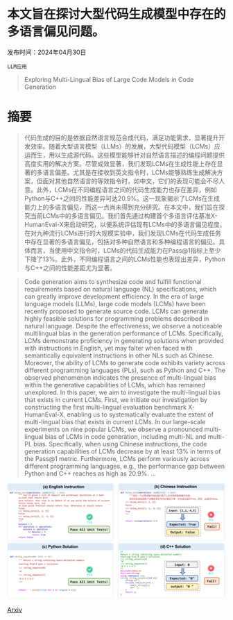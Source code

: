 # 本文旨在探讨大型代码生成模型中存在的多语言偏见问题。

发布时间：2024年04月30日

`LLM应用`

> Exploring Multi-Lingual Bias of Large Code Models in Code Generation

# 摘要

> 代码生成的目的是依据自然语言规范合成代码，满足功能需求，显著提升开发效率。随着大型语言模型（LLMs）的发展，大型代码模型（LCMs）应运而生，用以生成源代码。这些模型能够针对自然语言描述的编程问题提供高度实用的解决方案。尽管成效显著，我们发现LCMs在生成性能上存在显著的多语言偏差。尤其是在接收到英文指令时，LCMs能够熟练生成解决方案，但面对其他自然语言的等效指令时，如中文，它们的表现可能会不尽人意。此外，LCMs在不同编程语言之间的代码生成能力也存在差异，例如Python与C++之间的性能差异可达20.9%。这一现象揭示了LCMs在生成能力上的多语言偏见，而这一点尚未得到充分研究。在本文中，我们旨在探究当前LCMs中的多语言偏见。我们首先通过构建首个多语言评估基准X-HumanEval-X来启动研究，以便系统评估现有LCMs中的多语言偏见程度。在对九种流行LCMs进行的大规模实验中，我们发现LCMs在代码生成任务中存在显著的多语言偏见，包括对多种自然语言和多种编程语言的偏见。具体而言，当使用中文指令时，LCMs的代码生成能力在Pass@1指标上至少下降了13%。此外，不同编程语言之间的LCMs性能也表现出差异，Python与C++之间的性能差距尤为显著。

> Code generation aims to synthesize code and fulfill functional requirements based on natural language (NL) specifications, which can greatly improve development efficiency. In the era of large language models (LLMs), large code models (LCMs) have been recently proposed to generate source code. LCMs can generate highly feasible solutions for programming problems described in natural language. Despite the effectiveness, we observe a noticeable multilingual bias in the generation performance of LCMs. Specifically, LCMs demonstrate proficiency in generating solutions when provided with instructions in English, yet may falter when faced with semantically equivalent instructions in other NLs such as Chinese. Moreover, the ability of LCMs to generate code exhibits variety across different programming languages (PLs), such as Python and C++. The observed phenomenon indicates the presence of multi-lingual bias within the generative capabilities of LCMs, which has remained unexplored.
  In this paper, we aim to investigate the multi-lingual bias that exists in current LCMs. First, we initiate our investigation by constructing the first multi-lingual evaluation benchmark X-HumanEval-X, enabling us to systematically evaluate the extent of multi-lingual bias that exists in current LCMs. In our large-scale experiments on nine popular LCMs, we observe a pronounced multi-lingual bias of LCMs in code generation, including multi-NL and multi-PL bias. Specifically, when using Chinese instructions, the code generation capabilities of LCMs decrease by at least 13% in terms of the Pass@1 metric. Furthermore, LCMs perform variously across different programming languages, e.g., the performance gap between Python and C++ reaches as high as 20.9%. ...

![本文旨在探讨大型代码生成模型中存在的多语言偏见问题。](../../../paper_images/2404.19368/x1.png)

[Arxiv](https://arxiv.org/abs/2404.19368)